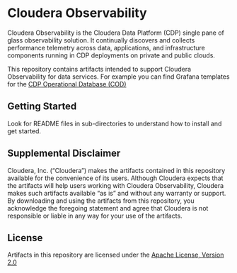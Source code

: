 # Cloudera Observability

Cloudera Observability is the Cloudera Data Platform (CDP) single pane of glass observability
solution. It continually discovers and collects performance telemetry
across data, applications, and infrastructure components running in
CDP deployments on private and public clouds.

This repository contains artifacts intended to support
Cloudera Observability for data services. For example you can find Grafana templates for
the [CDP Operational Database (COD)](cod/dashboards)

## Getting Started
Look for README files in sub-directories to understand how to install and get started.

## Supplemental Disclaimer
Cloudera, Inc. (“Cloudera”) makes the artifacts contained in this repository available for the convenience of its users.  Although Cloudera expects that the artifacts will help users working with Cloudera Observability, Cloudera makes such artifacts available “as is” and without any warranty or support. By downloading and using the artifacts from this repository, you acknowledge the foregoing statement and agree that Cloudera is not responsible or liable in any way for your use of the artifacts.

## License 
Artifacts in this repository are licensed under the [Apache License, Version 2.0](https://www.apache.org/licenses/LICENSE-2.0)

